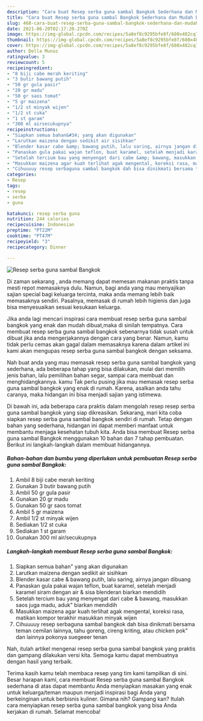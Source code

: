 ```yaml
---
description: "Cara buat Resep serba guna sambal Bangkok Sederhana dan Mudah Dibuat"
title: "Cara buat Resep serba guna sambal Bangkok Sederhana dan Mudah Dibuat"
slug: 468-cara-buat-resep-serba-guna-sambal-bangkok-sederhana-dan-mudah-dibuat
date: 2021-06-20T02:17:20.270Z
image: https://img-global.cpcdn.com/recipes/5a8ef8c9295bfe8f/680x482cq70/resep-serba-guna-sambal-bangkok-foto-resep-utama.jpg
thumbnail: https://img-global.cpcdn.com/recipes/5a8ef8c9295bfe8f/680x482cq70/resep-serba-guna-sambal-bangkok-foto-resep-utama.jpg
cover: https://img-global.cpcdn.com/recipes/5a8ef8c9295bfe8f/680x482cq70/resep-serba-guna-sambal-bangkok-foto-resep-utama.jpg
author: Della Munoz
ratingvalue: 3
reviewcount: 5
recipeingredient:
- "8 biji cabe merah keriting"
- "3 butir bawang putih"
- "50 gr gula pasir"
- "20 gr madu"
- "50 gr saos tomat"
- "5 gr maizena"
- "1/2 st minyak wijen"
- "1/2 st cuka"
- "1 st garam"
- "300 ml airsecukupnya"
recipeinstructions:
- "Siapkan semua bahan&#34; yang akan digunakan"
- "Larutkan maizena dengan sedikit air sisihkan"
- "Blender kasar cabe &amp; bawang putih, lalu saring, airnya jangan dibuang"
- "Panaskan gula pakai wajan teflon, buat karamel, setelah menjadi karamel siram dengan air &amp; sisa blenderan biarkan mendidih"
- "Setelah tercium bau yang menyengat dari cabe &amp; bawang, masukkan saos juga madu, aduk&#34; biarkan mendidih"
- "Masukkan maizena agar kuah terlihat agak mengental, koreksi rasa, matikan kompor terakhir masukkan minyak wijen"
- "Cihuuuuy resep serbaguna sambal bangkok dah bisa dinikmati bersama teman cemilan lainnya, tahu goreng, cireng kriting, atau chicken pok&#34; dan lainnya pokonya suegeeer tenan"
categories:
- Resep
tags:
- resep
- serba
- guna

katakunci: resep serba guna 
nutrition: 244 calories
recipecuisine: Indonesian
preptime: "PT22M"
cooktime: "PT47M"
recipeyield: "3"
recipecategory: Dinner

---
```



![Resep serba guna sambal Bangkok](https://img-global.cpcdn.com/recipes/5a8ef8c9295bfe8f/680x482cq70/resep-serba-guna-sambal-bangkok-foto-resep-utama.jpg)

Di zaman  sekarang , anda memang dapat memesan makanan praktis tanpa mesti repot memasaknya dulu. Namun, bagi anda yang mau menyajikan sajian special bagi keluarga tercinta, maka anda memang lebih baik memasaknya sendiri. Pasalnya, memasak di rumah lebih higienis dan juga bisa menyesuaikan sesuai kesukaan keluarga.

Jika anda lagi mencari inspirasi cara membuat resep serba guna sambal bangkok yang enak dan mudah dibuat,maka di sinilah tempatnya. Cara membuat resep serba guna sambal bangkok  sebenarnya tidak susah untuk dibuat jika anda mengerjakannya dengan cara yang benar. Namun, kamu tidak perlu cemas akan gagal dalam memasaknya 
karena dalam artikel ini kami akan mengupas resep serba guna sambal bangkok dengan seksama.  



Nah buat anda yang mau memasak resep serba guna sambal bangkok yang sederhana, ada beberapa tahap yang bisa dilakukan, mulai dari memilih jenis bahan, lalu pemilihan bahan segar, sampai cara membuat dan menghidangkannya. kamu Tak perlu pusing jika mau memasak resep serba guna sambal bangkok yang enak di rumah. Karena, asalkan anda  tahu caranya, maka hidangan ini bisa menjadi sajian yang istimewa.

Di bawah ini, ada beberapa cara praktis  dalam mengolah resep resep serba guna sambal bangkok yang siap dikreasikan. Sekarang, mari kita coba siapkan resep serba guna sambal bangkok sendiri di rumah. Tetap dengan bahan yang sederhana, hidangan ini dapat memberi manfaat untuk membantu menjaga kesehatan tubuh kita. Anda bisa membuat Resep serba guna sambal Bangkok menggunakan 10 bahan dan 7 tahap pembuatan. Berikut ini langkah-langkah dalam membuat hidangannya.

<!--inarticleads1-->

##### Bahan-bahan dan bumbu yang diperlukan untuk pembuatan Resep serba guna sambal Bangkok:

1. Ambil 8 biji cabe merah keriting
1. Gunakan 3 butir bawang putih
1. Ambil 50 gr gula pasir
1. Gunakan 20 gr madu
1. Gunakan 50 gr saos tomat
1. Ambil 5 gr maizena
1. Ambil 1/2 st minyak wijen
1. Sediakan 1/2 st cuka
1. Sediakan 1 st garam
1. Gunakan 300 ml air/secukupnya




<!--inarticleads2-->

##### Langkah-langkah membuat Resep serba guna sambal Bangkok:

1. Siapkan semua bahan&#34; yang akan digunakan
1. Larutkan maizena dengan sedikit air sisihkan
1. Blender kasar cabe &amp; bawang putih, lalu saring, airnya jangan dibuang
1. Panaskan gula pakai wajan teflon, buat karamel, setelah menjadi karamel siram dengan air &amp; sisa blenderan biarkan mendidih
1. Setelah tercium bau yang menyengat dari cabe &amp; bawang, masukkan saos juga madu, aduk&#34; biarkan mendidih
1. Masukkan maizena agar kuah terlihat agak mengental, koreksi rasa, matikan kompor terakhir masukkan minyak wijen
1. Cihuuuuy resep serbaguna sambal bangkok dah bisa dinikmati bersama teman cemilan lainnya, tahu goreng, cireng kriting, atau chicken pok&#34; dan lainnya pokonya suegeeer tenan




Nah, itulah artikel mengenai  resep serba guna sambal bangkok  yang praktis dan gampang dilakukan versi kita. Semoga kamu dapat membuatnya dengan hasil yang terbaik. 

Terima kasih kamu telah membaca resep yang tim kami tampilkan di sini. Besar harapan kami, cara membuat  Resep serba guna sambal Bangkok sederhana di atas dapat membantu Anda menyiapkan masakan yang enak untuk keluarga/teman maupun menjadi inspirasi bagi Anda yang berkeinginan untuk berbisnis kuliner. Gimana nih? Gampang kan? Itulah cara menyiapkan resep serba guna sambal bangkok yang bisa Anda kerjakan di rumah. Selamat mencoba!

